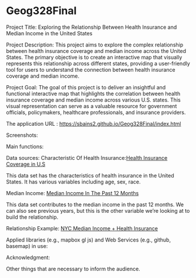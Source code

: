 # Geog328Final

Project Title:
Exploring the Relationship Between Health Insurance and Median Income in the United States

Project Description:
This project aims to explore the complex relationship between health insurance coverage and median income across the United States. The primary objective is to create an interactive map that visually represents this relationship across different states, providing a user-friendly tool for users to understand the connection between health insurance coverage and median income.

Project Goal:
The goal of this project is to deliver an insightful and functional interactive map that highlights the correlation between health insurance coverage and median income across various U.S. states. This visual representation can serve as a valuable resource for government officials, policymakers, healthcare professionals, and insurance providers.


The application URL : https://sbains2.github.io/Geog328Final/index.html


Screenshots:


Main functions:


Data sources: 
Characteristic Of Health Insurance:[Health Insurance Coverage in U.S](https://data.census.gov/table/ACSST1Y2022.S2701?q=health%20insurance)

This data set has the characteristics of health insurance in the United States. It has various variables including age, sex, race. 

Median Income: [Median Income In The Past 12 Months](https://data.census.gov/table/ACSST1Y2022.S1903?q=median%20household%20income%20by%20state)

This data set contributes to the median income in the past 12 months. We can also see previous years, but this is the other variable we’re looking at to build the relationship. 

Relationship Example: [NYC Median Income + Health Insurance](https://duelingdata.blogspot.com/2019/11/nyc-slider-map.html)



Applied libraries (e.g., mapbox gl js) and Web Services (e.g., github, basemap) in use:


Acknowledgment:


Other things that are necessary to inform the audience.